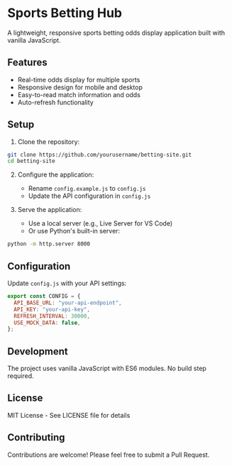 # Sports Betting Hub

A lightweight, responsive sports betting odds display application built with vanilla JavaScript.

## Features

- Real-time odds display for multiple sports
- Responsive design for mobile and desktop
- Easy-to-read match information and odds
- Auto-refresh functionality

## Setup

1. Clone the repository:

```bash
git clone https://github.com/yourusername/betting-site.git
cd betting-site
```

2. Configure the application:

   - Rename `config.example.js` to `config.js`
   - Update the API configuration in `config.js`

3. Serve the application:
   - Use a local server (e.g., Live Server for VS Code)
   - Or use Python's built-in server:

```bash
python -m http.server 8000
```

## Configuration

Update `config.js` with your API settings:

```javascript
export const CONFIG = {
  API_BASE_URL: "your-api-endpoint",
  API_KEY: "your-api-key",
  REFRESH_INTERVAL: 30000,
  USE_MOCK_DATA: false,
};
```

## Development

The project uses vanilla JavaScript with ES6 modules. No build step required.

## License

MIT License - See LICENSE file for details

## Contributing

Contributions are welcome! Please feel free to submit a Pull Request.
